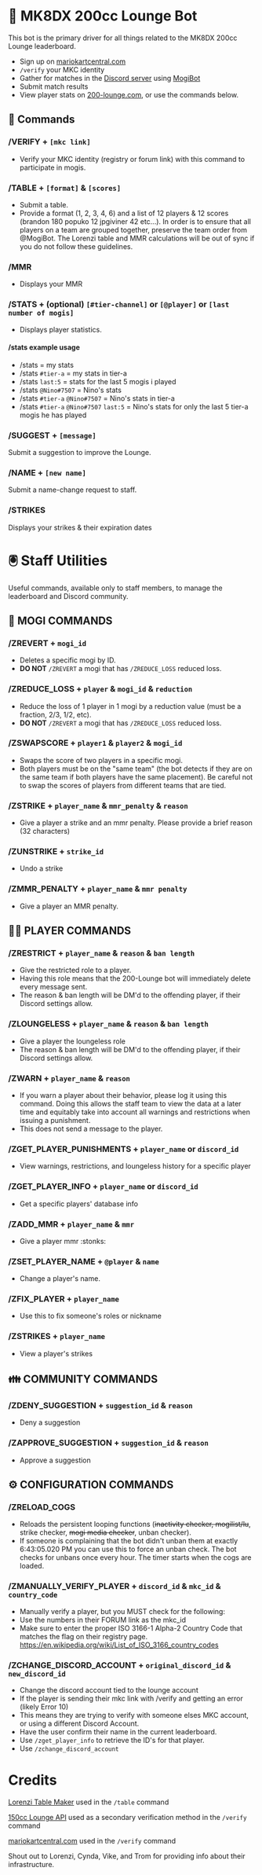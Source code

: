 # 🏁 MK8DX 200cc Lounge Bot
This bot is the primary driver for all things related to the MK8DX 200cc Lounge leaderboard.
- Sign up on [mariokartcentral.com](https://www.mariokartcentral.com/)
- `/verify` your MKC identity 
- Gather for matches in the [Discord server](discord.gg/uR3rRzsjhk) using [MogiBot](https://255mp.github.io/)
- Submit match results
- View player stats on [200-lounge.com](https://200-lounge.com), or use the commands below.


## 🤖 Commands
### **/VERIFY** + `[mkc link]`
- Verify your MKC identity (registry or forum link) with this command to participate in mogis.
### **/TABLE** + `[format]` & `[scores]`
- Submit a table.
- Provide a format (1, 2, 3, 4, 6) and a list of 12 players & 12 scores (brandon 180 popuko 12 jpgiviner 42 etc...).
In order is to ensure that all players on a team are grouped together, preserve the team order from @MogiBot. The Lorenzi table and MMR calculations will be out of sync if you do not follow these guidelines.
### **/MMR**
- Displays your MMR
### **/STATS** + (optional) `[#tier-channel]` or `[@player]` or `[last number of mogis]`
- Displays player statistics.
#### /stats example usage
- /stats = my stats
- /stats `#tier-a` = my stats in tier-a
- /stats `last:5` = stats for the last 5 mogis i played
- /stats `@Nino#7507` = Nino's stats
- /stats `#tier-a` `@Nino#7507` = Nino's stats in tier-a
- /stats `#tier-a` `@Nino#7507` `last:5` = Nino's stats for only the last 5 tier-a mogis he has played
### **/SUGGEST** + `[message]`
Submit a suggestion to improve the Lounge.
### **/NAME** + `[new name]`
Submit a name-change request to staff.
### **/STRIKES**
Displays your strikes & their expiration dates

# 🖲️ Staff Utilities
Useful commands, available only to staff members, to manage the leaderboard and Discord community.
## __🌆 MOGI COMMANDS__
### **/ZREVERT** + `mogi_id` 
- Deletes a specific mogi by ID. 
- **DO NOT** `/ZREVERT` a mogi that has `/ZREDUCE_LOSS` reduced loss.
### **/ZREDUCE_LOSS** +  `player` & `mogi_id` & `reduction`
- Reduce the loss of 1 player in 1 mogi by a reduction value (must be a fraction, 2/3, 1/2, etc). 
- **DO NOT** `/ZREVERT` a mogi that has `/ZREDUCE_LOSS` reduced loss.
### **/ZSWAPSCORE** +  `player1` & `player2` & `mogi_id` 
- Swaps the score of two players in a specific mogi. 
- Both players must be on the "same team" (the bot detects if they are on the same team if both players have the same placement). Be careful not to swap the scores of players from different teams that are tied.
### **/ZSTRIKE** +  `player_name` & `mmr_penalty` & `reason` 
- Give a player a strike and an mmr penalty. Please provide a brief reason (32 characters)
### **/ZUNSTRIKE** +  `strike_id`
- Undo a strike
### **/ZMMR_PENALTY** + `player_name` & `mmr penalty` 
- Give a player an MMR penalty.

## __🧑‍🦲 PLAYER COMMANDS__
### **/ZRESTRICT** + `player_name` & `reason` & `ban length`
- Give the restricted role to a player. 
- Having this role means that the 200-Lounge bot will immediately delete every message sent.
- The reason & ban length will be DM'd to the offending player, if their Discord settings allow.
### **/ZLOUNGELESS** + `player_name` & `reason` & `ban length`
- Give a player the loungeless role
- The reason & ban length will be DM'd to the offending player, if their Discord settings allow.
### **/ZWARN** + `player_name` & `reason`
- If you warn a player about their behavior, please log it using this command. Doing this allows the staff team to view the data at a later time and equitably take into account all warnings and restrictions when issuing a punishment.
- This does not send a message to the player.
### **/ZGET_PLAYER_PUNISHMENTS** + `player_name` or `discord_id`
- View warnings, restrictions, and loungeless history for a specific player
### **/ZGET_PLAYER_INFO** +  `player_name` or `discord_id`
- Get a specific players' database info
### **/ZADD_MMR** + `player_name` & `mmr`
- Give a player mmr :stonks:
### **/ZSET_PLAYER_NAME** +  `@player` & `name`
- Change a player's name.
### **/ZFIX_PLAYER** +  `player_name`
- Use this to fix someone's roles or nickname
### **/ZSTRIKES** + `player_name`
- View a player's strikes

## __👪 COMMUNITY COMMANDS__
### **/ZDENY_SUGGESTION** + `suggestion_id` & `reason`
- Deny a suggestion
### **/ZAPPROVE_SUGGESTION** + `suggestion_id` & `reason`
- Approve a suggestion

## __⚙️ CONFIGURATION COMMANDS__
### **/ZRELOAD_COGS**
- Reloads the persistent looping functions (~~inactivity checker, mogilist/lu~~, strike checker, ~~mogi media checker~~, unban checker).
- If someone is complaining that the bot didn't unban them at exactly 6:43:05.020 PM you can use this to force an unban check. The bot checks for unbans once every hour. The timer starts when the cogs are loaded.
### **/ZMANUALLY_VERIFY_PLAYER** + `discord_id` & `mkc_id` & `country_code`
- Manually verify a player, but you MUST check for the following:
- Use the numbers in their FORUM link as the mkc_id
- Make sure to enter the proper ISO 3166-1 Alpha-2 Country Code that matches the flag on their registry page. https://en.wikipedia.org/wiki/List_of_ISO_3166_country_codes
### **/ZCHANGE_DISCORD_ACCOUNT** + `original_discord_id` & `new_discord_id`
- Change the discord account tied to the lounge account
- If the player is sending their mkc link with /verify and getting an error (likely Error 10)
- This means they are trying to verify with someone elses MKC account, or using a different Discord Account.
- Have the user confirm their name in the current leaderboard.
- Use `/zget_player_info` to retrieve the ID's for that player.
- Use `/zchange_discord_account`


# Credits
[Lorenzi Table Maker](https://github.com/hlorenzi/mk8d_ocr) used in the `/table` command

[150cc Lounge API](https://github.com/VikeMK/Lounge-API) used as a secondary verification method in the `/verify` command

[mariokartcentral.com](https://www.mariokartcentral.com/) used in the `/verify` command

Shout out to Lorenzi, Cynda, Vike, and Trom for providing info about their infrastructure.